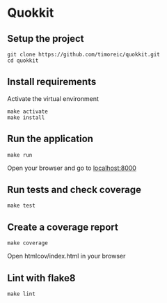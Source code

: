 # Quokkit

## Setup the project

```shell
git clone https://github.com/timoreic/quokkit.git
cd quokkit
```

## Install requirements

Activate the virtual environment

```shell
make activate
make install
```

## Run the application

```shell
make run
```

Open your browser and go to [localhost:8000](http://localhost:800/)

## Run tests and check coverage

```shell
make test
```

## Create a coverage report

```shell
make coverage
```

Open htmlcov/index.html in your browser

## Lint with flake8

```shell
make lint
```
